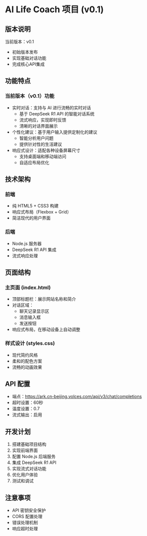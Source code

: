# AI Life Coach 项目 (v0.1)

## 版本说明
当前版本：v0.1
- 初始版本发布
- 实现基础对话功能
- 完成核心API集成

## 功能特点
### 当前版本（v0.1）功能
- 实时对话：支持与 AI 进行流畅的实时对话
  - 基于 DeepSeek R1 API 的智能对话系统
  - 流式响应，实现即时反馈
  - 清晰的对话界面展示
- 个性化建议：基于用户输入提供定制化的建议
  - 智能分析用户问题
  - 提供针对性的生活建议
- 响应式设计：适配各种设备屏幕尺寸
  - 支持桌面端和移动端访问
  - 自适应布局优化

## 技术架构
### 前端
- 纯 HTML5 + CSS3 构建
- 响应式布局（Flexbox + Grid）
- 简洁现代的用户界面

### 后端
- Node.js 服务器
- DeepSeek R1 API 集成
- 流式响应处理

## 页面结构
### 主页面 (index.html)
- 顶部标题栏：展示网站名称和简介
- 对话区域：
  - 聊天记录显示区
  - 消息输入框
  - 发送按钮
- 响应式布局，在移动设备上自动调整

### 样式设计 (styles.css)
- 现代简约风格
- 柔和的配色方案
- 流畅的动画效果

## API 配置
- 端点：https://ark.cn-beijing.volces.com/api/v3/chat/completions
- 超时设置：60秒
- 温度设置：0.7
- 流式输出：启用

## 开发计划
1. 搭建基础项目结构
2. 实现前端界面
3. 配置 Node.js 后端服务
4. 集成 DeepSeek R1 API
5. 实现流式对话功能
6. 优化用户体验
7. 测试和调试

## 注意事项
- API 密钥安全保护
- CORS 配置处理
- 错误处理机制
- 响应超时处理